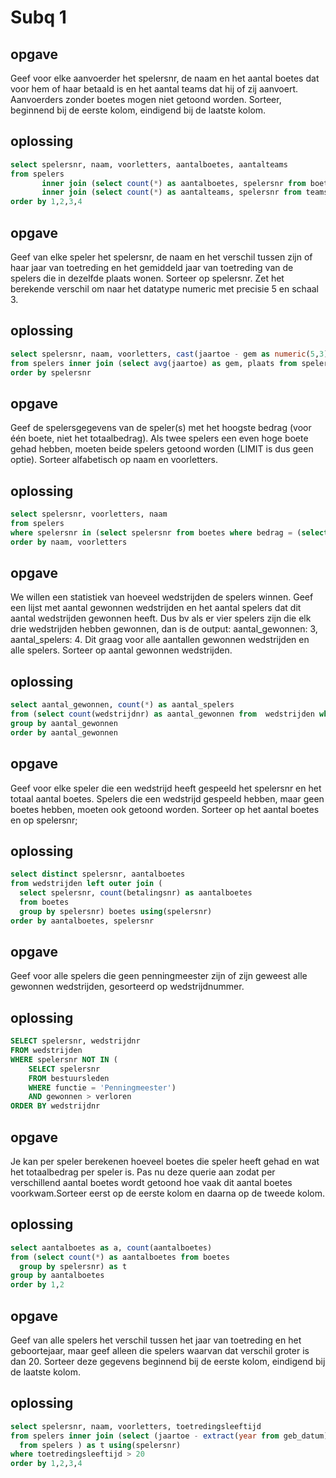 # Subq 1
## opgave
Geef voor elke aanvoerder het spelersnr, de naam en het aantal boetes dat voor hem of haar betaald is en het aantal teams dat hij of zij aanvoert. Aanvoerders zonder boetes mogen niet getoond worden. Sorteer, beginnend bij de eerste kolom, eindigend bij de laatste kolom.
## oplossing
```sql
select spelersnr, naam, voorletters, aantalboetes, aantalteams
from spelers
       inner join (select count(*) as aantalboetes, spelersnr from boetes group by spelersnr) as t using (spelersnr)
       inner join (select count(*) as aantalteams, spelersnr from teams group by spelersnr) as u using(spelersnr)
order by 1,2,3,4
```

## opgave
Geef van elke speler het spelersnr, de naam en het verschil tussen zijn of haar jaar van toetreding en het gemiddeld jaar van toetreding van de spelers die in dezelfde plaats wonen. Sorteer op spelersnr. Zet het berekende verschil om naar het datatype numeric met precisie 5 en schaal 3.
## oplossing
```sql
select spelersnr, naam, voorletters, cast(jaartoe - gem as numeric(5,3))
from spelers inner join (select avg(jaartoe) as gem, plaats from spelers group by plaats) as t using(plaats)
order by spelersnr
```

## opgave
Geef de spelersgegevens van de speler(s) met het hoogste bedrag (voor één boete, niet het totaalbedrag). Als twee spelers een even hoge boete gehad hebben, moeten beide spelers getoond worden (LIMIT is dus geen optie).
Sorteer alfabetisch op naam en voorletters.
## oplossing
```sql
select spelersnr, voorletters, naam
from spelers
where spelersnr in (select spelersnr from boetes where bedrag = (select max(bedrag) from boetes))
order by naam, voorletters
```

## opgave
We willen een statistiek van hoeveel wedstrijden de spelers winnen.
Geef een lijst met aantal gewonnen wedstrijden en het aantal spelers dat dit aantal wedstrijden gewonnen heeft.
Dus bv als er vier spelers zijn die elk drie wedstrijden hebben gewonnen, dan is de output: aantal_gewonnen: 3, aantal_spelers: 4. Dit graag voor alle aantallen gewonnen wedstrijden en alle spelers.
Sorteer op aantal gewonnen wedstrijden.
## oplossing
```sql
select aantal_gewonnen, count(*) as aantal_spelers
from (select count(wedstrijdnr) as aantal_gewonnen from  wedstrijden where gewonnen > verloren group by spelersnr) as gewonnen
group by aantal_gewonnen
order by aantal_gewonnen
```

## opgave
Geef voor elke speler die een wedstrijd heeft gespeeld het spelersnr en het totaal aantal boetes. Spelers die een wedstrijd gespeeld hebben, maar geen boetes hebben, moeten ook getoond worden.
Sorteer op het aantal boetes en op spelersnr;
## oplossing
```sql
select distinct spelersnr, aantalboetes
from wedstrijden left outer join (
  select spelersnr, count(betalingsnr) as aantalboetes
  from boetes
  group by spelersnr) boetes using(spelersnr)
order by aantalboetes, spelersnr
```

## opgave
Geef voor alle spelers die geen penningmeester zijn of zijn geweest alle gewonnen wedstrijden, gesorteerd op wedstrijdnummer.
## oplossing
```sql
SELECT spelersnr, wedstrijdnr
FROM wedstrijden
WHERE spelersnr NOT IN (
	SELECT spelersnr
	FROM bestuursleden
	WHERE functie = 'Penningmeester')
	AND gewonnen > verloren
ORDER BY wedstrijdnr
```

## opgave
Je kan per speler berekenen hoeveel boetes die speler heeft gehad en wat het totaalbedrag per speler is. Pas nu deze querie aan zodat per verschillend aantal boetes wordt getoond hoe vaak dit aantal boetes voorkwam.Sorteer eerst op de eerste kolom en daarna op de tweede kolom.
## oplossing
```sql
select aantalboetes as a, count(aantalboetes)
from (select count(*) as aantalboetes from boetes
  group by spelersnr) as t
group by aantalboetes
order by 1,2
```

## opgave
Geef van alle spelers het verschil tussen het jaar van toetreding en het geboortejaar, maar geef alleen die spelers waarvan dat verschil groter is dan 20. Sorteer deze gegevens beginnend bij de eerste kolom, eindigend bij de laatste kolom.
## oplossing
```sql
select spelersnr, naam, voorletters, toetredingsleeftijd
from spelers inner join (select (jaartoe - extract(year from geb_datum)) as toetredingsleeftijd, spelersnr
  from spelers ) as t using(spelersnr)
where toetredingsleeftijd > 20
order by 1,2,3,4
```
